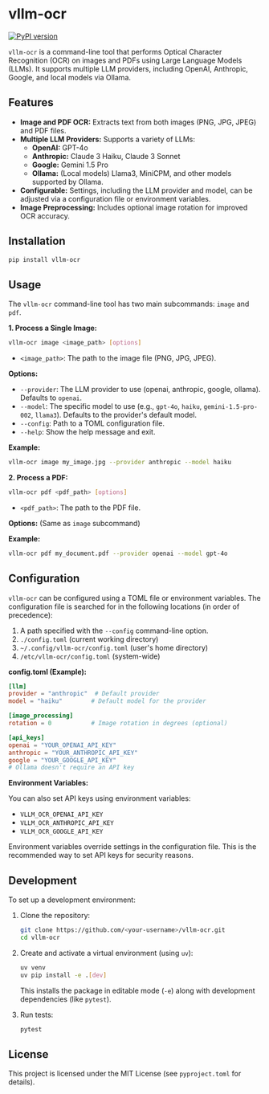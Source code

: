 # vllm-ocr

[![PyPI version](https://badge.fury.io/py/vllm-ocr.svg)](https://badge.fury.io/py/vllm-ocr)

`vllm-ocr` is a command-line tool that performs Optical Character Recognition (OCR) on images and PDFs using Large Language Models (LLMs). It supports multiple LLM providers, including OpenAI, Anthropic, Google, and local models via Ollama.

## Features

*   **Image and PDF OCR:** Extracts text from both images (PNG, JPG, JPEG) and PDF files.
*   **Multiple LLM Providers:**  Supports a variety of LLMs:
    *   **OpenAI:**  GPT-4o
    *   **Anthropic:** Claude 3 Haiku, Claude 3 Sonnet
    *   **Google:** Gemini 1.5 Pro
    *   **Ollama:**  (Local models) Llama3, MiniCPM, and other models supported by Ollama.
*   **Configurable:**  Settings, including the LLM provider and model, can be adjusted via a configuration file or environment variables.
*   **Image Preprocessing:** Includes optional image rotation for improved OCR accuracy.

## Installation

```bash
pip install vllm-ocr
```

## Usage

The `vllm-ocr` command-line tool has two main subcommands: `image` and `pdf`.

**1.  Process a Single Image:**

```bash
vllm-ocr image <image_path> [options]
```

*   `<image_path>`:  The path to the image file (PNG, JPG, JPEG).

**Options:**

*   `--provider`:  The LLM provider to use (openai, anthropic, google, ollama).  Defaults to `openai`.
*   `--model`: The specific model to use (e.g., `gpt-4o`, `haiku`, `gemini-1.5-pro-002`, `llama3`).  Defaults to the provider's default model.
*    `--config`: Path to a TOML configuration file.
*   `--help`: Show the help message and exit.

**Example:**

```bash
vllm-ocr image my_image.jpg --provider anthropic --model haiku
```

**2. Process a PDF:**

```bash
vllm-ocr pdf <pdf_path> [options]
```

*   `<pdf_path>`: The path to the PDF file.

**Options:** (Same as `image` subcommand)

**Example:**

```bash
vllm-ocr pdf my_document.pdf --provider openai --model gpt-4o
```

## Configuration

`vllm-ocr` can be configured using a TOML file or environment variables.  The configuration file is searched for in the following locations (in order of precedence):

1.  A path specified with the `--config` command-line option.
2.  `./config.toml` (current working directory)
3.  `~/.config/vllm-ocr/config.toml` (user's home directory)
4.  `/etc/vllm-ocr/config.toml` (system-wide)

**config.toml (Example):**

```toml
[llm]
provider = "anthropic"  # Default provider
model = "haiku"        # Default model for the provider

[image_processing]
rotation = 0           # Image rotation in degrees (optional)

[api_keys]
openai = "YOUR_OPENAI_API_KEY"
anthropic = "YOUR_ANTHROPIC_API_KEY"
google = "YOUR_GOOGLE_API_KEY"
# Ollama doesn't require an API key
```

**Environment Variables:**

You can also set API keys using environment variables:

*   `VLLM_OCR_OPENAI_API_KEY`
*   `VLLM_OCR_ANTHROPIC_API_KEY`
*   `VLLM_OCR_GOOGLE_API_KEY`

Environment variables override settings in the configuration file.  This is the recommended way to set API keys for security reasons.

## Development

To set up a development environment:

1.  Clone the repository:

    ```bash
    git clone https://github.com/<your-username>/vllm-ocr.git
    cd vllm-ocr
    ```

2.  Create and activate a virtual environment (using `uv`):

    ```bash
    uv venv
    uv pip install -e .[dev]
    ```
    This installs the package in editable mode (`-e`) along with development dependencies (like `pytest`).

3.  Run tests:
    ```bash
    pytest
    ```

## License

This project is licensed under the MIT License (see `pyproject.toml` for details).
